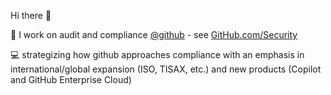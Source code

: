 Hi there 👋

🏁 I work on audit and compliance [@github](https://github.com/github) - see [GitHub.com/Security](https://github.com/security)

💻 strategizing how github approaches compliance with an emphasis in international/global expansion (ISO, TISAX, etc.) and new products (Copilot and GitHub Enterprise Cloud)

